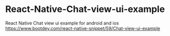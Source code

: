 # React-Native-Chat-view-ui-example
React Native Chat view ui example for android and ios
https://www.bootdey.com/react-native-snippet/59/Chat-view-ui-example
